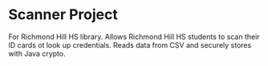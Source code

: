 Scanner Project
===============

For Richmond Hill HS library. Allows Richmond Hill HS students to scan their ID cards ot look up credentials. Reads data from CSV and securely stores with Java crypto.
